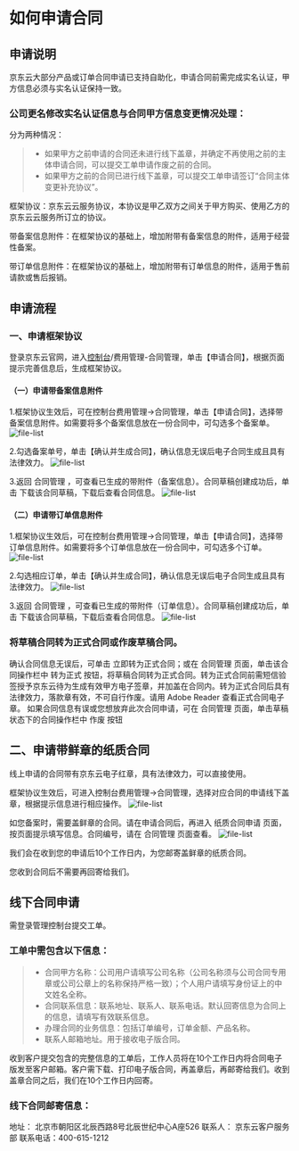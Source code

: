 # 如何申请合同

## 申请说明
京东云大部分产品或订单合同申请已支持自助化，申请合同前需完成实名认证，甲方信息必须与实名认证保持一致。

### 公司更名修改实名认证信息与合同甲方信息变更情况处理：
分为两种情况：
 >- 如果甲方之前申请的合同还未进行线下盖章，并确定不再使用之前的主体申请合同，可以提交工单申请作废之前的合同。
 >- 如果甲方之前的合同已进行线下盖章，可以提交工单申请签订“合同主体变更补充协议”。

框架协议：京东云云服务协议，本协议是甲乙双方之间关于甲方购买、使用乙方的京东云云服务所订立的协议。

带备案信息附件：在框架协议的基础上，增加附带有备案信息的附件，适用于经营性备案。

带订单信息附件：在框架协议的基础上，增加附带有订单信息的附件，适用于售前请款或售后报销。

## 申请流程
### 一、申请框架协议
登录京东云官网，进入[控制台](https://console.jdcloud.com/)/费用管理-合同管理，单击【申请合同】，根据页面提示完善信息后，生成框架协议。

#### （一）申请带备案信息附件
1.框架协议生效后，可在控制台费用管理->合同管理，单击【申请合同】，选择带备案信息附件。如需要将多个备案信息放在一份合同中，可勾选多个备案单。
![file-list](https://github.com/jdcloudcom/cn/blob/edit/image/billing/%E8%B5%84%E6%BA%90%E8%B4%A6%E5%8D%951.png)

2.勾选备案单号，单击【确认并生成合同】，确认信息无误后电子合同生成且具有法律效力。
![file-list](https://github.com/jdcloudcom/cn/blob/edit/image/billing/%E8%B5%84%E6%BA%90%E8%B4%A6%E5%8D%951.png)

3.返回 合同管理 ，可查看已生成的带附件（备案信息）。合同草稿创建成功后，单击 下载该合同草稿，下载后查看合同信息。
![file-list](https://github.com/jdcloudcom/cn/blob/edit/image/billing/%E8%B5%84%E6%BA%90%E8%B4%A6%E5%8D%951.png)

#### （二）申请带订单信息附件
1.框架协议生效后，可在控制台费用管理->合同管理，单击【申请合同】，选择带订单信息附件。如需要将多个订单信息放在一份合同中，可勾选多个订单。
![file-list](https://github.com/jdcloudcom/cn/blob/edit/image/billing/%E8%B5%84%E6%BA%90%E8%B4%A6%E5%8D%951.png)

2.勾选相应订单，单击【确认并生成合同】，确认信息无误后电子合同生成且具有法律效力。
![file-list](https://github.com/jdcloudcom/cn/blob/edit/image/billing/%E8%B5%84%E6%BA%90%E8%B4%A6%E5%8D%951.png)

3.返回 合同管理 ，可查看已生成的带附件（订单信息）。合同草稿创建成功后，单击 下载该合同草稿，下载后查看合同信息。
![file-list](https://github.com/jdcloudcom/cn/blob/edit/image/billing/%E8%B5%84%E6%BA%90%E8%B4%A6%E5%8D%951.png)

### 将草稿合同转为正式合同或作废草稿合同。
确认合同信息无误后，可单击 立即转为正式合同；或在 合同管理 页面，单击该合同操作栏中 转为正式 按钮，将草稿合同转为正式合同。转为正式合同前需短信验签授予京东云待为生成有效甲方电子签章，并加盖在合同内。转为正式合同后具有法律效力，落款章有效，不可自行作废。请用 Adobe Reader 查看正式合同电子章。 
如果合同信息有误或您想放弃此次合同申请，可在 合同管理 页面，单击草稿状态下的合同操作栏中 作废 按钮

## 二、申请带鲜章的纸质合同
线上申请的合同带有京东云电子红章，具有法律效力，可以直接使用。

框架协议生效后，可进入控制台费用管理->合同管理，选择对应合同的申请线下盖章，根据提示信息进行相应操作。
![file-list](https://github.com/jdcloudcom/cn/blob/edit/image/billing/%E8%B5%84%E6%BA%90%E8%B4%A6%E5%8D%951.png)

如您备案时，需要盖鲜章的合同。请在申请合同后，再进入 纸质合同申请 页面，按页面提示填写信息。合同编号，请在 合同管理 页面查看。
![file-list](https://github.com/jdcloudcom/cn/blob/edit/image/billing/%E8%B5%84%E6%BA%90%E8%B4%A6%E5%8D%951.png)

我们会在收到您的申请后10个工作日内，为您邮寄盖鲜章的纸质合同。

您收到合同后不需要再回寄给我们。

## 线下合同申请
需登录管理控制台提交工单。

### 工单中需包含以下信息：
 >- 合同甲方名称：公司用户请填写公司名称（公司名称须与公司合同专用章或公司公章上的名称保持严格一致）；个人用户请填写身份证上的中文姓名全称。
 >- 合同联系信息：联系地址、联系人、联系电话。默认回寄信息为合同上的信息，请填写有效联系信息。
 >- 办理合同的业务信息：包括订单编号，订单金额、产品名称。
 >- 联系人邮箱地址。用于接收电子版合同。

收到客户提交包含的完整信息的工单后，工作人员将在10个工作日内将合同电子版发至客户邮箱。客户需下载、打印电子版合同，再盖章后，再邮寄给我们。收到盖章合同之后，我们在10个工作日内回寄。

### 线下合同邮寄信息：

地址： 北京市朝阳区北辰西路8号北辰世纪中心A座526
联系人： 京东云客户服务部
联系电话：400-615-1212
